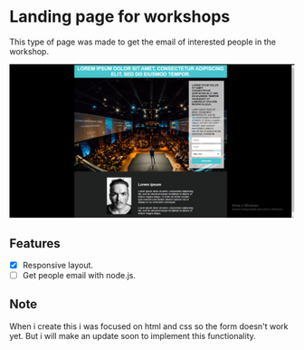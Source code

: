 # Landing page for workshops
This type of page was made to get the email of interested people in the workshop. 

![](/assets/Page.png)

## Features
-[x] Responsive layout.
-[ ] Get people email with node.js.

## Note
When i create this i was focused on html and css so the form doesn't work yet. But i will make an update soon to implement this functionality.
